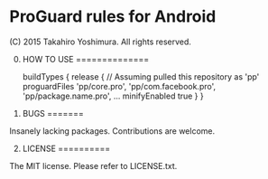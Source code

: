 # ProGuard rules for Android

(C) 2015 Takahiro Yoshimura.  All rights reserved.


0. HOW TO USE
==============

    buildTypes {
        release {
            // Assuming pulled this repository as 'pp'
            proguardFiles 'pp/core.pro', 'pp/com.facebook.pro', 'pp/package.name.pro', ...
            minifyEnabled true
        }
    }

1. BUGS
=======

Insanely lacking packages.  Contributions are welcome.

2. LICENSE
==========

The MIT license.  Please refer to LICENSE.txt.